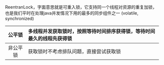 ReentranLock，字面意思就是可重入锁，它支持同一个线程对资源的重复加锁，也是我们平时在处理java并发情况下用的最多的同步组件之一
(volatile, synchronized)

|公平锁|多线程并发获取锁时，按照等待时间排序获得锁，等待时间最久的线程先获得锁|
|:----:|:----|
|非公平锁 |获取锁时不考虑排队问题，直接尝试获取锁|